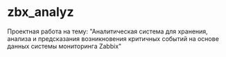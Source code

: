 # zbx_analyz
Проектная работа на тему: "Аналитическая система для хранения, анализа и предсказания возникновения критичных событий на основе данных системы мониторинга Zabbix"
